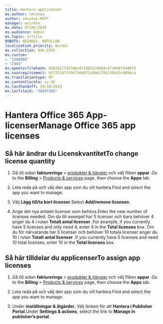 ```yaml
---
title: Hantera applicenser
ms.author: cmcatee
author: cmcatee-MSFT
manager: mnirkhe
ms.date: 07/09/2019
ms.audience: Admin
ms.topic: article
ROBOTS: NOINDEX, NOFOLLOW
localization_priority: Normal
ms.collection: Adm_O365
ms.custom:
- "1500008"
- "2443"
ms.openlocfilehash: 0282917f473dbe0718953c8668c4730d8f3448fd
ms.sourcegitcommit: 037331d71f06750d972c0b6278b23bb15c4806ca
ms.translationtype: MT
ms.contentlocale: sv-SE
ms.lasthandoff: 10/18/2019
ms.locfileid: "36497389"
---
```

# <a name="manage-office-365-app-licenses"></a><span data-ttu-id="4490f-102">Hantera Office 365 App-licenser</span><span class="sxs-lookup"><span data-stu-id="4490f-102">Manage Office 365 app licenses</span></span>

## <a name="to-change-license-quantity"></a><span data-ttu-id="4490f-103">Så här ändrar du Licenskvantitet</span><span class="sxs-lookup"><span data-stu-id="4490f-103">To change license quantity</span></span>

1. <span data-ttu-id="4490f-104">Gå till sidan **fakturerings** > [produkter & tjänster](https://go.microsoft.com/fwlink/p/?linkid=842054) och välj fliken **appar** .</span><span class="sxs-lookup"><span data-stu-id="4490f-104">Go to the **Billing** > [Products & services](https://go.microsoft.com/fwlink/p/?linkid=842054) page, then choose the **Apps** tab.</span></span>

2. <span data-ttu-id="4490f-105">Leta reda på och välj den app som du vill hantera.</span><span class="sxs-lookup"><span data-stu-id="4490f-105">Find and select the app you want to manage.</span></span>  

3. <span data-ttu-id="4490f-106">Välj **Lägg till/ta bort licenser**.</span><span class="sxs-lookup"><span data-stu-id="4490f-106">Select **Add/remove licenses**.</span></span>

4. <span data-ttu-id="4490f-107">Ange det nya antalet licenser som behövs.</span><span class="sxs-lookup"><span data-stu-id="4490f-107">Enter the new number of licenses needed.</span></span> <span data-ttu-id="4490f-108">Om du till exempel har 5 licenser och bara behöver 4 anger du 4 i rutan **Totalt antal licenser** .</span><span class="sxs-lookup"><span data-stu-id="4490f-108">For example, if you currently have 5 licenses and only need 4, enter 4 in the **Total licenses** box.</span></span> <span data-ttu-id="4490f-109">Om du för närvarande har 5 licenser och behöver 10 totala licenser anger du 10 i rutan **Totalt antal licenser** .</span><span class="sxs-lookup"><span data-stu-id="4490f-109">If you currently have 5 licenses and need 10 total licenses, enter 10 in the **Total licenses** box.</span></span>

## <a name="to-assign-app-licenses"></a><span data-ttu-id="4490f-110">Så här tilldelar du applicenser</span><span class="sxs-lookup"><span data-stu-id="4490f-110">To assign app licenses</span></span>

1. <span data-ttu-id="4490f-111">Gå till sidan **fakturerings** > [produkter & tjänster](https://go.microsoft.com/fwlink/p/?linkid=842054) och välj fliken **appar** .</span><span class="sxs-lookup"><span data-stu-id="4490f-111">Go to the **Billing** > [Products & services](https://go.microsoft.com/fwlink/p/?linkid=842054) page, then choose the **Apps** tab.</span></span>

2. <span data-ttu-id="4490f-112">Leta reda på och välj den app som du vill hantera.</span><span class="sxs-lookup"><span data-stu-id="4490f-112">Find and select the app you want to manage.</span></span>  

3. <span data-ttu-id="4490f-113">Under **inställningar & åtgärder**, Välj länken för att **Hantera i Publisher Portal**.</span><span class="sxs-lookup"><span data-stu-id="4490f-113">Under **Settings & actions**, select the link to **Manage in publisher’s portal**.</span></span>